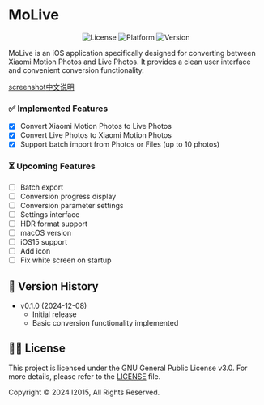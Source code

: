 # MoLive


<div align="center">
<img src="https://img.shields.io/badge/license-GPL%20v3-blue.svg" alt="License">
<img src="https://img.shields.io/badge/platform-iOS%2018+-lightgrey.svg" alt="Platform">
<img src="https://img.shields.io/badge/version-0.1.0-green.svg" alt="Version">
</div>



MoLive is an iOS application specifically designed for converting between Xiaomi Motion Photos and Live Photos. It provides a clean user interface and convenient conversion functionality.

[screenshot](image.png)[中文说明](README_CN.md)

### ✅ Implemented Features
  - [x] Convert Xiaomi Motion Photos to Live Photos
  - [x] Convert Live Photos to Xiaomi Motion Photos
  - [x] Support batch import from Photos or Files (up to 10 photos)

### ⏳ Upcoming Features
  - [ ] Batch export
  - [ ] Conversion progress display
  - [ ] Conversion parameter settings
  - [ ] Settings interface
  - [ ] HDR format support
  - [ ] macOS version
  - [ ] iOS15 support
  - [ ] Add icon
  - [ ] Fix white screen on startup

## 📝 Version History

- v0.1.0 (2024-12-08)
  - Initial release
  - Basic conversion functionality implemented

## 🧑‍⚖️ License

This project is licensed under the GNU General Public License v3.0. For more details, please refer to the [LICENSE](LICENSE) file.

Copyright © 2024 l2015, All Rights Reserved.
